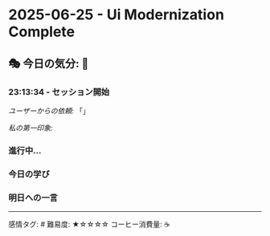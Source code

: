 # 2025-06-25 - Ui Modernization Complete

## 🎭 今日の気分: 🎨

### 23:13:34 - セッション開始

*ユーザーからの依頼:*
「」

*私の第一印象:*


### 進行中...


### 今日の学び


### 明日への一言


---
感情タグ: #
難易度: ★☆☆☆☆
コーヒー消費量: ☕